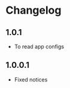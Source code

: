 Changelog
==============

1.0.1
-----------------
 * To read app configs

1.0.0.1
-----------------
 * Fixed notices

